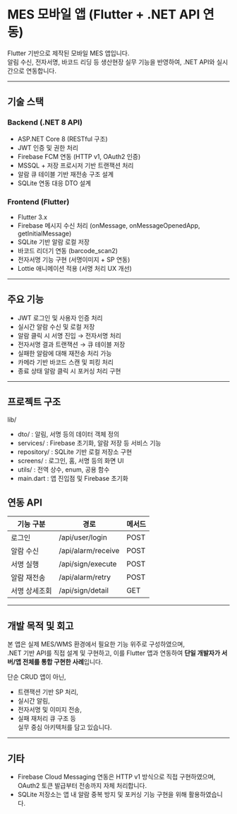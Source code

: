 # MES 모바일 앱 (Flutter + .NET API 연동)

Flutter 기반으로 제작된 모바일 MES 앱입니다.  
알림 수신, 전자서명, 바코드 리딩 등 생산현장 실무 기능을 반영하여, .NET API와 실시간으로 연동합니다.

---

## 기술 스택

### Backend (.NET 8 API)
- ASP.NET Core 8 (RESTful 구조)
- JWT 인증 및 권한 처리
- Firebase FCM 연동 (HTTP v1, OAuth2 인증)
- MSSQL + 저장 프로시저 기반 트랜잭션 처리
- 알람 큐 테이블 기반 재전송 구조 설계
- SQLite 연동 대응 DTO 설계

### Frontend (Flutter)
- Flutter 3.x
- Firebase 메시지 수신 처리 (onMessage, onMessageOpenedApp, getInitialMessage)
- SQLite 기반 알람 로컬 저장
- 바코드 리더기 연동 (barcode_scan2)
- 전자서명 기능 구현 (서명이미지 + SP 연동)
- Lottie 애니메이션 적용 (서명 처리 UX 개선)

---

## 주요 기능

- JWT 로그인 및 사용자 인증 처리
- 실시간 알람 수신 및 로컬 저장
- 알람 클릭 시 서명 진입 → 전자서명 처리
- 전자서명 결과 트랜잭션 → 큐 테이블 저장
- 실패한 알람에 대해 재전송 처리 가능
- 카메라 기반 바코드 스캔 및 피킹 처리
- 종료 상태 알람 클릭 시 포커싱 처리 구현

---

## 프로젝트 구조
lib/
- dto/ : 알림, 서명 등의 데이터 객체 정의
- services/ : Firebase 초기화, 알람 저장 등 서비스 기능
- repository/ : SQLite 기반 로컬 저장소 구현
- screens/ : 로그인, 홈, 서명 등의 화면 UI
- utils/ : 전역 상수, enum, 공용 함수
- main.dart : 앱 진입점 및 Firebase 초기화

## 연동 API

| 기능 구분     | 경로                      | 메서드 |
|--------------|---------------------------|--------|
| 로그인        | /api/user/login           | POST   |
| 알람 수신     | /api/alarm/receive        | POST   |
| 서명 실행     | /api/sign/execute         | POST   |
| 알람 재전송   | /api/alarm/retry          | POST   |
| 서명 상세조회 | /api/sign/detail          | GET    |

---

## 개발 목적 및 회고

본 앱은 실제 MES/WMS 환경에서 필요한 기능 위주로 구성하였으며,  
.NET 기반 API를 직접 설계 및 구현하고, 이를 Flutter 앱과 연동하여 **단일 개발자가 서버/앱 전체를 통합 구현한 사례**입니다.

단순 CRUD 앱이 아닌,  
- 트랜잭션 기반 SP 처리,  
- 실시간 알림,  
- 전자서명 및 이미지 전송,  
- 실패 재처리 큐 구조 등  
실무 중심 아키텍처를 담고 있습니다.

---

## 기타

- Firebase Cloud Messaging 연동은 HTTP v1 방식으로 직접 구현하였으며,  
  OAuth2 토큰 발급부터 전송까지 자체 처리합니다.
- SQLite 저장소는 앱 내 알람 중복 방지 및 포커싱 기능 구현을 위해 활용하였습니다.


